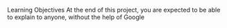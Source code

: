 Learning Objectives
At the end of this project, you are expected to be able to explain to anyone, without the help of Google